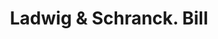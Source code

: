 ---
doi: 10.7916/D86H5VKX
date_other: '1880'
date_other_textual: 1880-1889
form: printed ephemera
genre:
- Invoices
name:
- Ladwig & Schranck
object_in_context_url: https://biggert.cul.columbia.edu/items/view/ave_biggert_01613
subject_hierarchical_geographic:
- Milwaukee, Wisconsin, United States
subject_name:
- Ladwig & Schranck
title: Ladwig & Schranck. Bill
sort_title: Ladwig & Schranck. Bill
call_number: ave_biggert_01613
coordinates:
- 43.05,-87.95
pid: ave_biggert_01613
identifiers: ave_biggert_01613
thumbnail: https://derivativo-1.library.columbia.edu/iiif/2/ldpd:343935/full/!256,256/0/native.jpg
permalink: /biggert/ave_biggert_01613/
layout: iiif-image-page
---